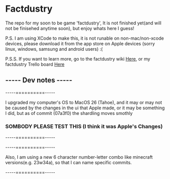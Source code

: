 # Factdustry
The repo for my soon to be game 'factdustry', It is not finished yet(and will not be finisehed anytime soon), but enjoy whats here I guess!

P.S. I am using XCode to make this, it is not runable on non-mac/non-xcode devices, please download it from the app store on Apple devices (sorry linux, windows, samsung and android users) :(

P.S.S. If you want to learn more, go to the factdustry wiki [Here](https://factdustry.fandom.com/wiki/Factdustry_Wiki), or my factdustry Trello board [Here](https://trello.com/b/YUkvQWFm/factdustry-trello)


## ----- Dev notes -----

-----==========-----

I upgraded my computer's OS to MacOS 26 (Tahoe), and it may or may not be caused by the changes in the ui that Apple made, or it may be something I did, but as of commit (07a3f0) the shardling moves smothly
### SOMBODY PLEASE TEST THIS (I think it was Apple's Changes)

-----==========-----

-----==========-----

Also, I am using a new 6 character number-letter combo like minecraft versions(e.g. 23w34a), so that I can name specific commits.

-----==========-----
